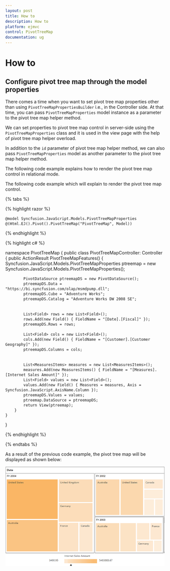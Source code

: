 ```yaml
---
layout: post
title: How to
description: How to
platform: ejmvc
control: PivotTreeMap
documentation: ug
---
```

# How to

## Configure pivot tree map through the model properties

There comes a time when you want to set pivot tree map properties other than using `PivotTreeMapPropertiesBuilder` i.e., in the Controller side. At that time, you can pass `PivotTreeMapProperties` model instance as a parameter to the pivot tree map helper method.

We can set properties to pivot tree map control in server-side using the `PivotTreeMapProperties` class and it is used in the view page with the help of pivot tree map helper overload.

In addition to the `id` parameter of pivot tree map helper method, we can also pass `PivotTreeMapProperties` model as another parameter to the pivot tree map helper method.

The following code example explains how to render the pivot tree map control in relational mode.

The following code example which will explain to render the pivot tree map control.

{% tabs %}

{% highlight razor %}

    @model Syncfusion.JavaScript.Models.PivotTreeMapProperties
    @(Html.EJ().Pivot().PivotTreeMap("PivotTreeMap", Model))

{% endhighlight  %}

{% highlight c# %}

namespace PivotTreeMap
{
    public class PivotTreeMapController: Controller
    {
        public ActionResult PivotTreeMapFeatures()
        {
            Syncfusion.JavaScript.Models.PivotTreeMapProperties ptreemap = new Syncfusion.JavaScript.Models.PivotTreeMapProperties();

            PivotDataSource ptreemapDS = new PivotDataSource();
            ptreemapDS.Data = "https://bi.syncfusion.com/olap/msmdpump.dll";
            ptreemapDS.Cube = "Adventure Works";
            ptreemapDS.Catalog = "Adventure Works DW 2008 SE";


            List<Field> rows = new List<Field>();
            rows.Add(new Field() { FieldName = "[Date].[Fiscal]" });
            ptreemapDS.Rows = rows;

            List<Field> cols = new List<Field>();
            cols.Add(new Field() { FieldName = "[Customer].[Customer Geography]" });
            ptreemapDS.Columns = cols;


            List<MeasuresItems> measures = new List<MeasuresItems>();
            measures.Add(new MeasuresItems() { FieldName = "[Measures].[Internet Sales Amount]" });
            List<Field> values = new List<Field>();
            values.Add(new Field() { Measures = measures, Axis = Syncfusion.JavaScript.AxisName.Column });
            ptreemapDS.Values = values;
            ptreemap.DataSource = ptreemapDS;
            return View(ptreemap);
        }
    }
}

{% endhighlight  %}

{% endtabs %}

As a result of the previous code example, the pivot tree map will be displayed as shown below:

![OlapClientside](Getting-Started_images/OlapClientside.png)